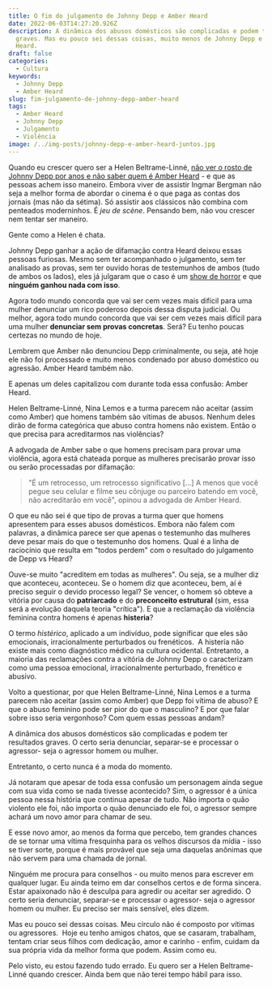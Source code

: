 ```yaml
---
title: O fim do julgamento de Johnny Depp e Amber Heard
date: 2022-06-03T14:27:20.926Z
description: A dinâmica dos abusos domésticos são complicadas e podem ter resultados
  graves. Mas eu pouco sei dessas coisas, muito menos de Johnny Depp e Amber
  Heard.
draft: false
categories:
  - Cultura
keywords:
  - Johnny Depp
  - Amber Heard
slug: fim-julgamento-de-johnny-depp-amber-heard
tags:
  - Amber Heard
  - Johnny Depp
  - Julgamento
  - Violência
image: /../img-posts/johnny-depp-e-amber-heard-juntos.jpg
---
```


Quando eu crescer quero ser a Helen Beltrame-Linné, [não ver o rosto de Johnny Depp por anos e não saber quem é Amber Heard](https://www1.folha.uol.com.br/ilustrada/2022/05/johnny-depp-fez-de-amber-heard-uma-vila-megera-em-juri-circense.shtml) - e que as pessoas achem isso maneiro. Embora viver de assistir Ingmar Bergman não seja a melhor forma de abordar o cinema é o que paga as contas dos jornais (mas não da sétima). Só assistir aos clássicos não combina com penteados moderninhos. É *jeu de scène*. Pensando bem, não vou crescer nem tentar ser maneiro.

Gente como a Helen é chata.

Johnny Depp ganhar a ação de difamação contra Heard deixou essas pessoas furiosas. Mesmo sem ter acompanhado o julgamento, sem ter analisado as provas, sem ter ouvido horas de testemunhos de ambos (tudo de ambos os lados), eles já julgaram que o caso é um [show de horror](https://www.uol.com.br/universa/colunas/nina-lemos/2022/06/01/amber-x-heard-ninguem-ganhou-com-o-julgamento-show-de-horror.htm) e que **ninguém ganhou nada com isso**.

Agora todo mundo concorda que vai ser cem vezes mais difícil para uma mulher denunciar um rico poderoso depois dessa disputa judicial. Ou melhor, agora todo mundo concorda que vai ser cem vezes mais difícil para uma mulher **denunciar sem provas concretas**. Será? Eu tenho poucas certezas no mundo de hoje.

Lembrem que Amber não denunciou Depp criminalmente, ou seja, até hoje ele não foi processado e muito menos condenado por abuso doméstico ou agressão. Amber Heard também não.

E apenas um deles capitalizou com durante toda essa confusão: Amber Heard.

Helen Beltrame-Linné, Nina Lemos e a turma parecem não aceitar (assim como Amber) que homens também são vítimas de abusos. Nenhum deles dirão de forma categórica que abuso contra homens não existem. Então o que precisa para acreditarmos nas violências?

A advogada de Amber sabe o que homens precisam para provar uma violência, agora está chateada porque as mulheres precisarão provar isso ou serão processadas por difamação:

> "É um retrocesso, um retrocesso significativo [...] A menos que você pegue seu celular e filme seu cônjuge ou parceiro batendo em você, não acreditarão em você", opinou a advogada de Amber Heard.

O que eu não sei é que tipo de provas a turma quer que homens apresentem para esses abusos domésticos. Embora não falem com palavras, a dinâmica parece ser que apenas o testemunho das mulheres deve pesar mais do que o testemunho dos homens. Qual é a linha de raciocínio que resulta em "todos perdem" com o resultado do julgamento de Depp vs Heard?

Ouve-se muito "acreditem em todas as mulheres". Ou seja, se a mulher diz que aconteceu, aconteceu. Se o homem diz que aconteceu, bem, aí é preciso seguir o devido processo legal? Se vencer, o homem só obteve a vitória por causa do **patriarcado** e do **preconceito estrutural** (sim, essa será a evolução daquela teoria "crítica"). E que a reclamação da violência feminina contra homens é apenas **histeria**?

O termo *histérico*, aplicado a um indivíduo, pode significar que eles são emocionais, irracionalmente perturbados ou frenéticos.  A histeria não existe mais como diagnóstico médico na cultura ocidental. Entretanto, a maioria das reclamações contra a vitória de Johnny Depp o caracterizam como uma pessoa emocional, irracionalmente perturbado, frenético e abusivo.

Volto a questionar, por que Helen Beltrame-Linné, Nina Lemos e a turma parecem não aceitar (assim como Amber) que Depp foi vítima de abuso? E que o abuso feminino pode ser pior do que o masculino? E por que falar sobre isso seria vergonhoso? Com quem essas pessoas andam?

A dinâmica dos abusos domésticos são complicadas e podem ter resultados graves. O certo seria denunciar, separar-se e processar o agressor- seja o agressor homem ou mulher.

Entretanto, o certo nunca é a moda do momento.

Já notaram que apesar de toda essa confusão um personagem ainda segue com sua vida como se nada tivesse acontecido? Sim, o agressor é a única pessoa nessa história que continua apesar de tudo. Não importa o quão violento ele foi, não importa o quão denunciado ele foi, o agressor sempre achará um novo amor para chamar de seu.

E esse novo amor, ao menos da forma que percebo, tem grandes chances de se tornar uma vítima fresquinha para os velhos discursos da mídia - isso se tiver sorte, porque é mais provável que seja uma daquelas anônimas que não servem para uma chamada de jornal.

Ninguém me procura para conselhos - ou muito menos para escrever em qualquer lugar. Eu ainda teimo em dar conselhos certos e de forma sincera. Estar apaixonado não é desculpa para agredir ou aceitar ser agredido. O certo seria denunciar, separar-se e processar o agressor- seja o agressor homem ou mulher. Eu preciso ser mais sensível, eles dizem.

Mas eu pouco sei dessas coisas. Meu círculo não é composto por vítimas ou agressores.  Hoje eu tenho amigos chatos, que se casaram, trabalham, tentam criar seus filhos com dedicação, amor e carinho - enfim, cuidam da sua própria vida da melhor forma que podem. Assim como eu.

Pelo visto, eu estou fazendo tudo errado. Eu quero ser a Helen Beltrame-Linné quando crescer. Ainda bem que não terei tempo hábil para isso.